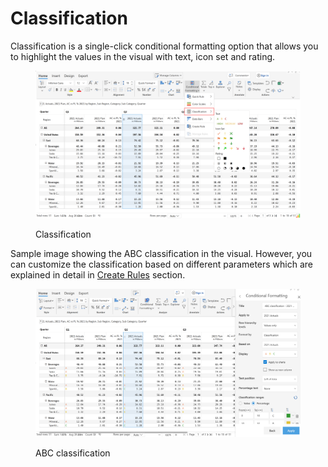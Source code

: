 # Classification

Classification is a single-click conditional formatting option that allows you to highlight the values in the visual with text, icon set and rating.

<figure><img src="../../.gitbook/assets/Classification (1).png" alt=""><figcaption><p>Classification</p></figcaption></figure>

Sample image showing the ABC classification in the visual. However, you can customize the classification based on different parameters which are explained in detail in [Create Rules](create-rules/) section.

<figure><img src="../../.gitbook/assets/Text Classification.png" alt=""><figcaption><p>ABC classification</p></figcaption></figure>
